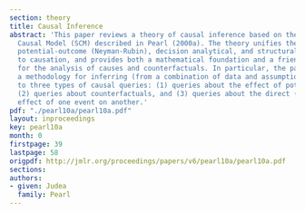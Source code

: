 ```yaml
---
section: theory
title: Causal Inference
abstract: 'This paper reviews a theory of causal inference based on the Structural
  Causal Model (SCM) described in Pearl (2000a). The theory unifies the graphical,
  potential-outcome (Neyman-Rubin), decision analytical, and structural equation approaches
  to causation, and provides both a mathematical foundation and a friendly calculus
  for the analysis of causes and counterfactuals. In particular, the paper establishes
  a methodology for inferring (from a combination of data and assumptions) the answers
  to three types of causal queries: (1) queries about the effect of potential interventions,
  (2) queries about counterfactuals, and (3) queries about the direct (or indirect)
  effect of one event on another.'
pdf: "./pearl10a/pearl10a.pdf"
layout: inproceedings
key: pearl10a
month: 0
firstpage: 39
lastpage: 58
origpdf: http://jmlr.org/proceedings/papers/v6/pearl10a/pearl10a.pdf
sections: 
authors:
- given: Judea
  family: Pearl
---
```

